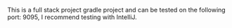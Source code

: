 This is a full stack project gradle project and can be tested on the following port: 9095, I recommend testing
with IntelliJ.